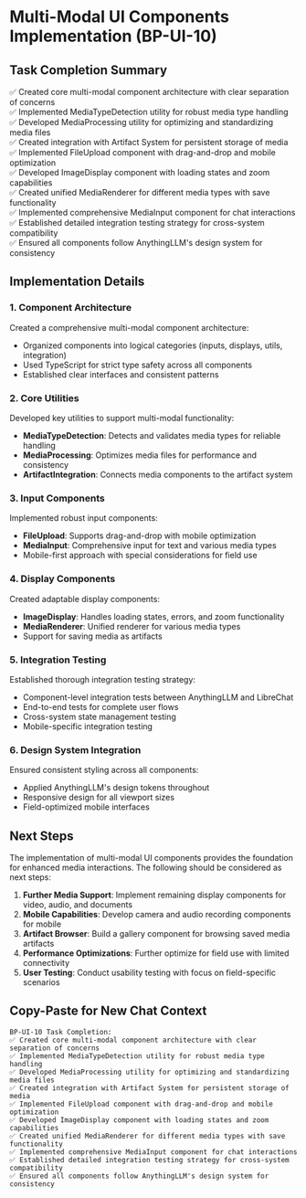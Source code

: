 # Multi-Modal UI Components Implementation (BP-UI-10)

## Task Completion Summary

✅ Created core multi-modal component architecture with clear separation of concerns  
✅ Implemented MediaTypeDetection utility for robust media type handling  
✅ Developed MediaProcessing utility for optimizing and standardizing media files  
✅ Created integration with Artifact System for persistent storage of media  
✅ Implemented FileUpload component with drag-and-drop and mobile optimization  
✅ Developed ImageDisplay component with loading states and zoom capabilities  
✅ Created unified MediaRenderer for different media types with save functionality  
✅ Implemented comprehensive MediaInput component for chat interactions  
✅ Established detailed integration testing strategy for cross-system compatibility  
✅ Ensured all components follow AnythingLLM's design system for consistency  

## Implementation Details

### 1. Component Architecture

Created a comprehensive multi-modal component architecture:
- Organized components into logical categories (inputs, displays, utils, integration)
- Used TypeScript for strict type safety across all components
- Established clear interfaces and consistent patterns

### 2. Core Utilities

Developed key utilities to support multi-modal functionality:
- **MediaTypeDetection**: Detects and validates media types for reliable handling
- **MediaProcessing**: Optimizes media files for performance and consistency
- **ArtifactIntegration**: Connects media components to the artifact system

### 3. Input Components

Implemented robust input components:
- **FileUpload**: Supports drag-and-drop with mobile optimization
- **MediaInput**: Comprehensive input for text and various media types
- Mobile-first approach with special considerations for field use

### 4. Display Components

Created adaptable display components:
- **ImageDisplay**: Handles loading states, errors, and zoom functionality
- **MediaRenderer**: Unified renderer for various media types
- Support for saving media as artifacts

### 5. Integration Testing

Established thorough integration testing strategy:
- Component-level integration tests between AnythingLLM and LibreChat
- End-to-end tests for complete user flows
- Cross-system state management testing
- Mobile-specific integration testing

### 6. Design System Integration

Ensured consistent styling across all components:
- Applied AnythingLLM's design tokens throughout
- Responsive design for all viewport sizes
- Field-optimized mobile interfaces

## Next Steps

The implementation of multi-modal UI components provides the foundation for enhanced media interactions. The following should be considered as next steps:

1. **Further Media Support**: Implement remaining display components for video, audio, and documents
2. **Mobile Capabilities**: Develop camera and audio recording components for mobile
3. **Artifact Browser**: Build a gallery component for browsing saved media artifacts
4. **Performance Optimizations**: Further optimize for field use with limited connectivity
5. **User Testing**: Conduct usability testing with focus on field-specific scenarios

## Copy-Paste for New Chat Context

```
BP-UI-10 Task Completion:
✅ Created core multi-modal component architecture with clear separation of concerns
✅ Implemented MediaTypeDetection utility for robust media type handling
✅ Developed MediaProcessing utility for optimizing and standardizing media files
✅ Created integration with Artifact System for persistent storage of media
✅ Implemented FileUpload component with drag-and-drop and mobile optimization
✅ Developed ImageDisplay component with loading states and zoom capabilities
✅ Created unified MediaRenderer for different media types with save functionality
✅ Implemented comprehensive MediaInput component for chat interactions
✅ Established detailed integration testing strategy for cross-system compatibility
✅ Ensured all components follow AnythingLLM's design system for consistency
``` 